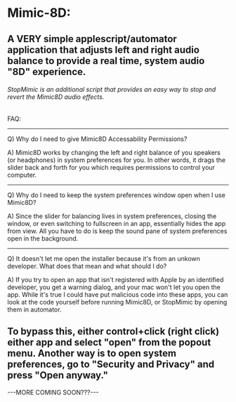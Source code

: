 # Mimic-8D:
## A VERY simple applescript/automator application that adjusts left and right audio balance to provide a real time, system audio "8D" experience.
###### StopMimic is an additional script that provides an easy way to stop and revert the Mimic8D audio effects.

FAQ:

------------------------------------------------------------------

Q) Why do I need to give Mimic8D Accessability Permissions?

A) Mimic8D works by changing the left and right balance of you speakers (or headphones) in system preferences for you. In other words, it drags the slider back and forth for you which requires permissions to control your computer.

------------------------------------------------------------------

Q) Why do I need to keep the system preferences window open when I use Mimic8D?

A) Since the slider for balancing lives in system preferences, closing the window, or even switching to fullscreen in an app, essentially hides the app from view. All you have to do is keep the sound pane of system preferences open in the background.

------------------------------------------------------------------

Q) It doesn't let me open the installer because it's from an unkown developer. What does that mean and what should I do?

A) If you try to open an app that isn't registered with Apple by an identified developer, you get a warning dialog, and your mac won't let you open the app. While it's true I could have put malicious code into these apps, you can look at the code yourself before running Mimic8D, or StopMimic by opening them in automator.
## To bypass this, either control+click (right click) either app and select "open" from the popout menu. Another way is to open system preferences, go to "Security and Privacy" and press "Open anyway."

---MORE COMING SOON???---
